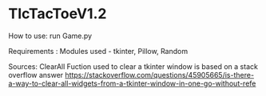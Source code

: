 # TIcTacToeV1.2
How to use: run Game.py

Requirements : Modules used - tkinter, Pillow, Random 

Sources:
ClearAll Fuction used to clear a tkinter window is based on a stack overflow answer
https://stackoverflow.com/questions/45905665/is-there-a-way-to-clear-all-widgets-from-a-tkinter-window-in-one-go-without-refe


